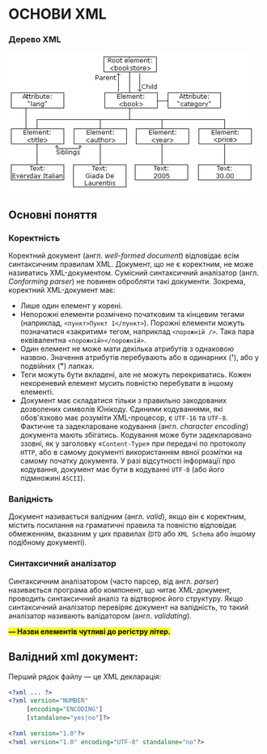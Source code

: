 # ОСНОВИ XML

### Дерево XML
![XML Tree Structure](../img/nodetree.gif)

## Основні поняття
### Коректність

Коректний документ (англ. _well-formed document_) відповідає всім синтаксичним правилам XML. Документ, що не є коректним, не може називатись XML-документом. Сумісний синтаксичний аналізатор (англ. _Conforming parser_) не повинен обробляти такі документи. Зокрема, коректний XML-документ має:

* Лише один елемент у корені.
* Непорожні елементи розмічено початковим та кінцевим тегами (наприклад, `<пункт>Пункт 1</пункт>`). Порожні елементи можуть позначатися «закритим» тегом, наприклад `<порожній />`. Така пара еквівалентна `<порожній></порожній>`.
* Один елемент не може мати декілька атрибутів з однаковою назвою. Значення атрибутів перебувають або в одинарних (**'**), або у подвійних (**"**) лапках.
* Теги можуть бути вкладені, але не можуть перекриватись. Кожен некореневий елемент мусить повністю перебувати в іншому елементі.
* Документ має складатися тільки з правильно закодованих дозволених символів Юнікоду. Єдиними кодуваннями, які обов'язково має розуміти XML-процесор, є `UTF-16` та `UTF-8`. Фактичне та задеклароване кодування (англ. _character encoding_) документа мають збігатись. Кодування може бути задекларовано ззовні, як у заголовку «`Content-Type`» при передачі по протоколу `HTTP`, або в самому документі використанням явної розмітки на самому початку документа. У разі відсутності інформації про кодування, документ має бути в кодуванні `UTF-8` (або його підмножині `ASCII`).

### Валідність

Документ називається валідним (англ. _valid_), якщо він є коректним, містить посилання на граматичні правила та повністю відповідає обмеженням, вказаним у цих правилах (`DTD` або `XML Schema` або іншому подібному документі).

### Синтаксичний аналізатор

Синтаксичним аналізатором (часто парсер, від англ. _parser_) називається програма або компонент, що читає XML-документ, проводить синтаксичний аналіз та відтворює його структуру. Якщо синтаксичний аналізатор перевіряє документ на валідність, то такий аналізатор називають валідатором (англ. _validating_).

<mark>
<strong> — Назви елементів чутливі до регістру літер.</strong>
</mark>

## Валідний xml документ:

Перший рядок файлу — це XML декларація:

```xml
<?xml ... ?>
<?xml version="NUMBER"
     [encoding="ENCODING"]
     [standalone="yes|no"]?>
```

```xml
<?xml version="1.0"?>
<?xml version="1.0" encoding="UTF-8" standalone="no"?>
```